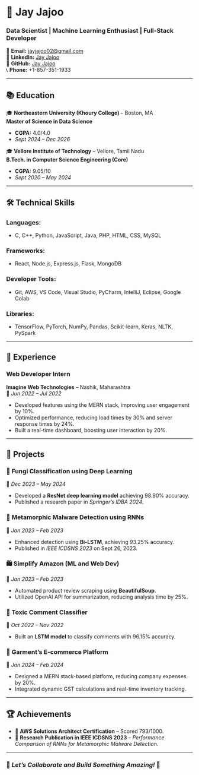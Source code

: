 # 🌟 Jay Jajoo  

### **Data Scientist | Machine Learning Enthusiast | Full-Stack Developer**  

📧 **Email:** [jayjajoo02@gmail.com](mailto:jayjajoo02@gmail.com)  
🔗 **LinkedIn:** [Jay Jajoo](https://www.linkedin.com/in/jay-jajoo-64958b15a)  
🐙 **GitHub:** [Jay Jajoo](https://github.com/JayJajoo)  
📞 **Phone:** +1-857-351-1933  

---

## 📚 **Education**  

🎓 **Northeastern University (Khoury College)** – Boston, MA  
**Master of Science in Data Science**  
- **CGPA:** 4.0/4.0  
- *Sept 2024 – Dec 2026*  

🎓 **Vellore Institute of Technology** – Vellore, Tamil Nadu  
**B.Tech. in Computer Science Engineering (Core)**  
- **CGPA:** 9.05/10  
- *Sept 2020 – May 2024*  

---

## 🛠️ Technical Skills  

### **Languages:**  
- C, C++, Python, JavaScript, Java, PHP, HTML, CSS, MySQL  

### **Frameworks:**  
- React, Node.js, Express.js, Flask, MongoDB  

### **Developer Tools:**  
- Git, AWS, VS Code, Visual Studio, PyCharm, IntelliJ, Eclipse, Google Colab  

### **Libraries:**  
- TensorFlow, PyTorch, NumPy, Pandas, Scikit-learn, Keras, NLTK, PySpark  

---

## 💼 **Experience**  

### **Web Developer Intern**  
**Imagine Web Technologies** – Nashik, Maharashtra  
📅 *Jun 2022 – Jul 2022*  
- Developed features using the MERN stack, improving user engagement by 10%.  
- Optimized performance, reducing load times by 30% and server response times by 24%.  
- Built a real-time dashboard, boosting user interaction by 20%.  

---

## 📂 **Projects**  

### 🧠 **Fungi Classification using Deep Learning**  
📅 *Dec 2023 – May 2024*  
- Developed a **ResNet deep learning model** achieving 98.90% accuracy.  
- Published a research paper in *Springer’s IDBA 2024*.  

### 🔐 **Metamorphic Malware Detection using RNNs**  
📅 *Jan 2023 – Feb 2023*  
- Enhanced detection using **Bi-LSTM**, achieving 93.25% accuracy.  
- Published in *IEEE ICDSNS 2023* on Sept 26, 2023.  

### 🛍️ **Simplify Amazon (ML and Web Dev)**  
📅 *Jan 2023 – Feb 2023*  
- Automated product review scraping using **BeautifulSoup**.  
- Utilized OpenAI API for summarization, reducing analysis time by 25%.  

### 💬 **Toxic Comment Classifier**  
📅 *Oct 2022 – Nov 2022*  
- Built an **LSTM model** to classify comments with 96.15% accuracy.  

### 🛒 **Garment’s E-commerce Platform**  
📅 *Jan 2024 – Feb 2024*  
- Designed a MERN stack-based platform, reducing company expenses by 20%.  
- Integrated dynamic GST calculations and real-time inventory tracking.  

---

## 🏆 **Achievements**  

- 🏅 **AWS Solutions Architect Certification** – Scored 793/1000.  
- 📜 **Research Publication in IEEE ICDSNS 2023** – *Performance Comparison of RNNs for Metamorphic Malware Detection.*  

---

### 🌟 *Let’s Collaborate and Build Something Amazing!* 🌟
